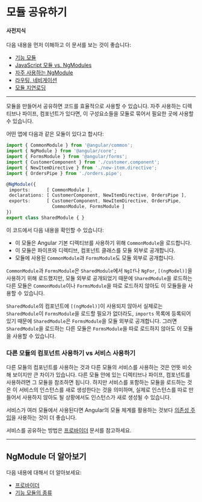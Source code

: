 <!--
# Sharing Modules
-->
# 모듈 공유하기

<!--
#### Prerequisites
A basic understanding of the following:
* [Feature Modules](guide/feature-modules).
* [JavaScript Modules vs. NgModules](guide/ngmodule-vs-jsmodule).
* [Frequently Used Modules](guide/frequent-ngmodules).
* [Routing and Navigation](guide/router).
* [Lazy loading modules](guide/lazy-loading-ngmodules).
-->
#### 사전지식
다음 내용을 먼저 이해하고 이 문서를 보는 것이 좋습니다:
* [기능 모듈](guide/feature-modules)
* [JavaScript 모듈 vs. NgModules](guide/ngmodule-vs-jsmodule)
* [자주 사용하는 NgModule](guide/frequent-ngmodules)
* [라우팅, 네비게이션](guide/router)
* [모듈 지연로딩](guide/lazy-loading-ngmodules)

<!--* Components (#TBD) We don’t have a page just on the concept of components, but I think one would be helpful for beginners.-->

<hr>

<!--
Creating shared modules allows you to organize and streamline your code. You can put commonly
used directives, pipes, and components into one module and then import just that module wherever
you need it in other parts of your app.
-->
모듈을 만들어서 공유하면 코드를 효율적으로 사용할 수 있습니다. 자주 사용하는 디렉티브나 파이프, 컴포넌트가 있다면, 이 구성요소들을 모듈로 묶어서 필요한 곳에 사용할 수 있습니다.

<!--
Consider the following module from an imaginary app:
-->
어떤 앱에 다음과 같은 모듈이 있다고 합시다:

```typescript
import { CommonModule } from '@angular/common';
import { NgModule } from '@angular/core';
import { FormsModule } from '@angular/forms';
import { CustomerComponent } from './customer.component';
import { NewItemDirective } from './new-item.directive';
import { OrdersPipe } from './orders.pipe';

@NgModule({
 imports:      [ CommonModule ],
 declarations: [ CustomerComponent, NewItemDirective, OrdersPipe ],
 exports:      [ CustomerComponent, NewItemDirective, OrdersPipe,
                 CommonModule, FormsModule ]
})
export class SharedModule { }
```
<!--
Note the following:

* It imports the `CommonModule` because the module's component needs common directives.
* It declares and exports the utility pipe, directive, and component classes.
* It re-exports the `CommonModule` and `FormsModule`.
-->
이 코드에서 다음 내용을 확인할 수 있습니다:

* 이 모듈은 Angular 기본 디렉티브를 사용하기 위해 `CommonModule`을 로드합니다.
* 이 모듈은 파이프와 디렉티브, 컴포넌트 클래스를 모듈 외부로 공개합니다.
* 모듈에 사용된 `CommonModule`과 `FormsModule`도 모듈 외부로 공개합니다.

<!--
By re-exporting `CommonModule` and `FormsModule`, any other module that imports this
`SharedModule`, gets access to directives like `NgIf` and `NgFor` from `CommonModule`
and can bind to component properties with `[(ngModel)]`, a directive in the `FormsModule`.
-->
`CommonModule`과 `FormsModule`은 `SharedModule`에서 `NgIf`나 `NgFor`, `[(ngModel)]`을 사용하기 위해 로드했지만, 모듈 외부로 공개되었기 때문에 `SharedModule`을 로드하는 다른 모듈은 `CommonModule`이나 `FormsModule`을 따로 로드하지 않아도 이 모듈들을 사용할 수 있습니다.

<!--
Even though the components declared by `SharedModule` might not bind
with `[(ngModel)]` and there may be no need for `SharedModule`
to import `FormsModule`, `SharedModule` can still export
`FormsModule` without listing it among its `imports`. This
way, you can give other modules access to `FormsModule` without
having to import it directly into the `@NgModule` decorator.
-->
`SharedModule`의 컴포넌트에 `[(ngModel)]`이 사용되지 않아서 실제로는 `SharedModule`이 `FormsModule`을 로드할 필요가 없더라도, `imports` 목록에 등록되어 있기 때문에 `SharedModule`은 `FormsModule`을 모듈 외부로 공개합니다. 그러면 `SharedModule`을 로드하는 다른 모듈은 `FormsModule`을 따로 로드하지 않아도 이 모듈을 사용할 수 있습니다.

<!--
### Using components vs services from other modules.
-->
### 다른 모듈의 컴포넌트 사용하기 vs 서비스 사용하기

<!--
There is an important distinction between using another module's component and
using a service from another module. Import modules when you want to use
directives, pipes, and components. Importing a module with services means that you will have a new instance of that service, which typically is not what you need (typically one wants to reuse an existing service). Use module imports to control service instantiation.
-->
다른 모듈의 컴포넌트를 사용하는 것과 다른 모듈의 서비스를 사용하는 것은 언뜻 비슷해 보이지만 큰 차이가 있습니다. 다른 모듈 안에 있는 디렉티브나 파이프, 컴포넌트를 사용하려면 그 모듈을 참조하면 됩니다. 하지만 서비스를 포함하는 모듈을 로드하는 것은 이 서비스의 인스턴스를 새로 생성한다는 것을 의미하며, 실제로 인스턴스를 따로 만들어서 사용하지 않아도 될 상황에서도 인스턴스가 새로 생성될 수 있습니다.

<!--
The most common way to get a hold of shared services is through Angular
[dependency injection](guide/dependency-injection), rather than through the module system (importing a module will result in a new service instance, which is not a typical usage).
-->
서비스가 여러 모듈에서 사용된다면 Angular의 모듈 체계를 활용하는 것보다 [의존성 주입](guide/dependency-injection)을 사용하는 것이 더 좋습니다.

<!--
To read about sharing services, see [Providers](guide/providers).
-->
서비스를 공유하는 방법은 [프로바이더](guide/providers) 문서를 참고하세요.

<hr />

<!--
## More on NgModules
-->
## NgModule 더 알아보기

<!--
You may also be interested in the following:
* [Providers](guide/providers).
* [Types of Feature Modules](guide/module-types).
-->
다음 내용에 대해서 더 알아보세요:
* [프로바이더](guide/providers)
* [기능 모듈의 종류](guide/module-types)